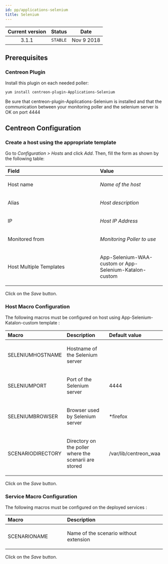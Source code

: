 ```yaml
---
id: pp/applications-selenium
title: Selenium
---
```


| Current version | Status | Date |
| :-: | :-: | :-: |
| 3.1.1 | `STABLE` | Nov  9 2018 |

## Prerequisites
### Centreon Plugin
Install this plugin on each needed poller:

    yum install centreon-plugin-Applications-Selenium

Be sure that centreon-plugin-Applications-Selenium is installed and that the
communication between your monitoring poller and the selenium server is
OK on port 4444

## Centreon Configuration
### Create a host using the appropriate template
Go to *Configuration &gt; Hosts* and click *Add*. Then, fill the form as
shown by the following table:

<table>
<colgroup>
<col width="58%" />
<col width="41%" />
</colgroup>
<thead>
<tr class="header">
<th align="left">Field</th>
<th align="left">Value</th>
</tr>
</thead>
<tbody>
<tr class="odd">
<td align="left"><p>Host name</p></td>
<td align="left"><p><em>Name of the host</em></p></td>
</tr>
<tr class="even">
<td align="left"><p>Alias</p></td>
<td align="left"><p><em>Host description</em></p></td>
</tr>
<tr class="odd">
<td align="left"><p>IP</p></td>
<td align="left"><p><em>Host IP Address</em></p></td>
</tr>
<tr class="even">
<td align="left"><p>Monitored from</p></td>
<td align="left"><p><em>Monitoring Poller to use</em></p></td>
</tr>
<tr class="odd">
<td align="left"><p>Host Multiple Templates</p></td>
<td align="left"><p>App-Selenium-WAA-custom or App-Selenium-Katalon-custom</p></td>
</tr>
</tbody>
</table>

Click on the *Save* button.


### Host Macro Configuration
The following macros must be configured on host using App-Selenium-Katalon-custom template :

<table>
<colgroup>
<col width="23%" />
<col width="53%" />
<col width="24%" />
</colgroup>
<thead>
<tr class="header">
<th align="left">Macro</th>
<th align="left">Description</th>
<th align="left">Default value</th>
</tr>
</thead>
<tbody>
<tr class="odd">
<td align="left"><p>SELENIUMHOSTNAME</p></td>
<td align="left"><p>Hostname of the Selenium server</p></td>
<td align="left"><p></p></td>
</tr>
<tr class="even">
<td align="left"><p>SELENIUMPORT</p></td>
<td align="left"><p>Port of the Selenium server</p></td>
<td align="left"><p>4444</p></td>
</tr>
<tr class="odd">
<td align="left"><p>SELENIUMBROWSER</p></td>
<td align="left"><p>Browser used by Selenium server</p></td>
<td align="left"><p>*firefox</p></td>
</tr>
<tr class="even">
<td align="left"><p>SCENARIODIRECTORY</p></td>
<td align="left"><p>Directory on the poller where the scenarii are stored</p></td>
<td align="left"><p>/var/lib/centreon_waa</p></td>
</tr>
</tbody>
</table>

Click on the *Save* button.

### Service Macro Configuration
The following macros must be configured on the deployed services :

<table>
<colgroup>
<col width="20%" />
<col width="43%" />
</colgroup>
<thead>
<tr class="header">
<th align="left">Macro</th>
<th align="left">Description</th>
</tr>
</thead>
<tbody>
<tr class="odd">
<td align="left"><p>SCENARIONAME</p></td>
<td align="left"><p>Name of the scenario without extension</p></td>
</tr>
</tbody>
</table>

Click on the *Save* button.

